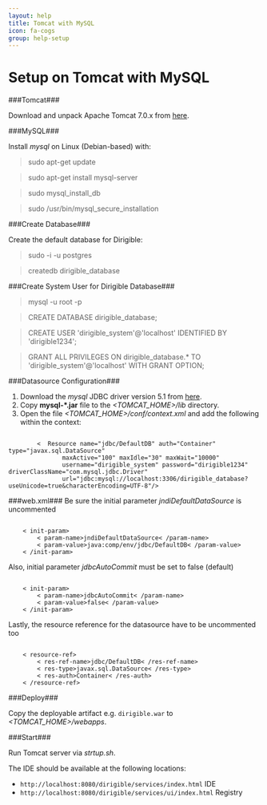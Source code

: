 ```yaml
---
layout: help
title: Tomcat with MySQL
icon: fa-cogs
group: help-setup
---
```


Setup on Tomcat with MySQL
===


###Tomcat###

Download and unpack Apache Tomcat 7.0.x from [here](http://tomcat.apache.org/download-70.cgi).

###MySQL###

Install *mysql* on Linux (Debian-based) with:

> sudo apt-get update

> sudo apt-get install mysql-server

> sudo mysql\_install\_db

> sudo /usr/bin/mysql\_secure\_installation

###Create Database###

Create the default database for Dirigible:

> sudo -i -u postgres

> createdb dirigible_database

###Create System User for Dirigible Database###

> mysql -u root -p

> CREATE DATABASE dirigible_database;

> CREATE USER \'dirigible_system\'@\'localhost\' IDENTIFIED BY \'dirigible1234\';

> GRANT ALL PRIVILEGES ON dirigible_database.* TO \'dirigible_system\'@\'localhost\' WITH GRANT OPTION;

###Datasource Configuration###

1. Download the *mysql* JDBC driver version 5.1 from [here](http://dev.mysql.com/downloads/connector/j/).
2. Copy **mysql-*.jar** file to the *<TOMCAT_HOME>/lib* directory.
3. Open the file *<TOMCAT_HOME>/conf/context.xml* and add the following within the context:

<pre><code>
        <  Resource name="jdbc/DefaultDB" auth="Container" type="javax.sql.DataSource"
               maxActive="100" maxIdle="30" maxWait="10000"
               username="dirigible_system" password="dirigible1234" driverClassName="com.mysql.jdbc.Driver"
               url="jdbc:mysql://localhost:3306/dirigible_database?useUnicode=true&amp;characterEncoding=UTF-8"/>
</code></pre>

###web.xml###
Be sure the initial parameter *jndiDefaultDataSource* is uncommented
<pre><code>
    < init-param>
        < param-name>jndiDefaultDataSource< /param-name>
        < param-value>java:comp/env/jdbc/DefaultDB< /param-value>
    < /init-param>
</code></pre>

Also, initial parameter *jdbcAutoCommit* must be set to false (default)

<pre><code>
    < init-param>
        < param-name>jdbcAutoCommit< /param-name>
        < param-value>false< /param-value>
    < /init-param>
</code></pre>

Lastly, the resource reference for the datasource have to be uncommented too

<pre><code>
    < resource-ref>
        < res-ref-name>jdbc/DefaultDB< /res-ref-name>
        < res-type>javax.sql.DataSource< /res-type>
        < res-auth>Container< /res-auth>
    < /resource-ref>
</code></pre>

###Deploy###

Copy the deployable artifact e.g. `dirigible.war` to *<TOMCAT_HOME>/webapps*.

###Start###

Run Tomcat server via *strtup.sh*. 

The IDE should be available at the following locations: 

* `http://localhost:8080/dirigible/services/index.html` IDE
* `http://localhost:8080/dirigible/services/ui/index.html` Registry

